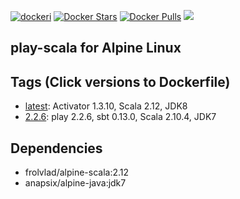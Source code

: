 [![dockeri](http://dockeri.co/image/cignoir/play-scala-alpine)](https://hub.docker.com/r/cignoir/play-scala-alpine/)
[![Docker Stars](https://img.shields.io/docker/stars/cignoir/play-scala-alpine.svg?style=flat-square)](https://hub.docker.com/r/cignoir/play-scala-alpine/)
[![Docker Pulls](https://img.shields.io/docker/pulls/cignoir/play-scala-alpine.svg?style=flat-square)](https://hub.docker.com/r/cignoir/play-scala-alpine/)
[![](https://badge.imagelayers.io/cignoir/play-scala-alpine:latest.svg)](https://imagelayers.io/?images=cignoir/play-scala-alpine:latest 'Get your own badge on imagelayers.io')

play-scala for Alpine Linux
---

## Tags (Click versions to Dockerfile)
* [latest](https://github.com/cignoir/docker-play-scala-alpine/blob/master/Dockerfile): Activator 1.3.10, Scala 2.12, JDK8
* [2.2.6](https://github.com/cignoir/docker-play-scala-alpine/blob/2.2.6/Dockerfile): play 2.2.6, sbt 0.13.0, Scala 2.10.4, JDK7

## Dependencies
* frolvlad/alpine-scala:2.12
* anapsix/alpine-java:jdk7
